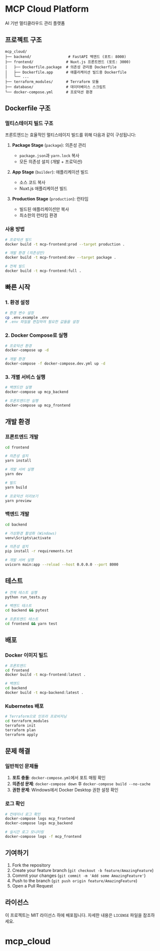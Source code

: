 # MCP Cloud Platform

AI 기반 멀티클라우드 관리 플랫폼

## 프로젝트 구조

```
mcp_cloud/
├── backend/                 # FastAPI 백엔드 (포트: 8000)
├── frontend/               # Nuxt.js 프론트엔드 (포트: 3000)
│   ├── Dockerfile.package  # 의존성 관리용 Dockerfile
│   ├── Dockerfile.app      # 애플리케이션 빌드용 Dockerfile
│   └── ...
├── terraform_modules/      # Terraform 모듈
├── database/               # 데이터베이스 스크립트
└── docker-compose.yml      # 프로덕션 환경
```

## Dockerfile 구조

### 멀티스테이지 빌드 구조

프론트엔드는 효율적인 멀티스테이지 빌드를 위해 다음과 같이 구성됩니다:

1. **Package Stage** (`package`): 의존성 관리
   - `package.json`과 `yarn.lock` 복사
   - 모든 의존성 설치 (개발 + 프로덕션)

2. **App Stage** (`builder`): 애플리케이션 빌드
   - 소스 코드 복사
   - Nuxt.js 애플리케이션 빌드

3. **Production Stage** (`production`): 런타임
   - 빌드된 애플리케이션만 복사
   - 최소한의 런타임 환경

### 사용 방법

```bash
# 프로덕션 빌드
docker build -t mcp-frontend:prod --target production .

# 개발 환경 (의존성만)
docker build -t mcp-frontend:dev --target package .

# 전체 빌드
docker build -t mcp-frontend:full .
```

## 빠른 시작

### 1. 환경 설정

```bash
# 환경 변수 설정
cp .env.example .env
# .env 파일을 편집하여 필요한 값들을 설정
```

### 2. Docker Compose로 실행

```bash
# 프로덕션 환경
docker-compose up -d

# 개발 환경
docker-compose -f docker-compose.dev.yml up -d
```

### 3. 개별 서비스 실행

```bash
# 백엔드만 실행
docker-compose up mcp_backend

# 프론트엔드만 실행
docker-compose up mcp_frontend
```

## 개발 환경

### 프론트엔드 개발

```bash
cd frontend

# 의존성 설치
yarn install

# 개발 서버 실행
yarn dev

# 빌드
yarn build

# 프로덕션 미리보기
yarn preview
```

### 백엔드 개발

```bash
cd backend

# 가상환경 활성화 (Windows)
venv\Scripts\activate

# 의존성 설치
pip install -r requirements.txt

# 개발 서버 실행
uvicorn main:app --reload --host 0.0.0.0 --port 8000
```

## 테스트

```bash
# 전체 테스트 실행
python run_tests.py

# 백엔드 테스트
cd backend && pytest

# 프론트엔드 테스트
cd frontend && yarn test
```

## 배포

### Docker 이미지 빌드

```bash
# 프론트엔드
cd frontend
docker build -t mcp-frontend:latest .

# 백엔드
cd backend
docker build -t mcp-backend:latest .
```

### Kubernetes 배포

```bash
# Terraform으로 인프라 프로비저닝
cd terraform_modules
terraform init
terraform plan
terraform apply
```

## 문제 해결

### 일반적인 문제들

1. **포트 충돌**: `docker-compose.yml`에서 포트 매핑 확인
2. **의존성 문제**: `docker-compose down` 후 `docker-compose build --no-cache`
3. **권한 문제**: Windows에서 Docker Desktop 권한 설정 확인

### 로그 확인

```bash
# 컨테이너 로그 확인
docker-compose logs mcp_frontend
docker-compose logs mcp_backend

# 실시간 로그 모니터링
docker-compose logs -f mcp_frontend
```

## 기여하기

1. Fork the repository
2. Create your feature branch (`git checkout -b feature/AmazingFeature`)
3. Commit your changes (`git commit -m 'Add some AmazingFeature'`)
4. Push to the branch (`git push origin feature/AmazingFeature`)
5. Open a Pull Request

## 라이선스

이 프로젝트는 MIT 라이선스 하에 배포됩니다. 자세한 내용은 `LICENSE` 파일을 참조하세요.
# mcp_cloud

